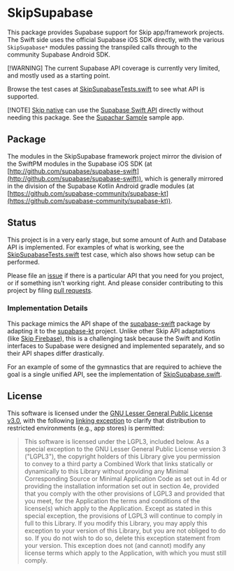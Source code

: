 # SkipSupabase

This package provides Supabase support for Skip app/framework projects.
The Swift side uses the official Supabase iOS SDK directly,
with the various `SkipSupabase*` modules passing the transpiled calls
through to the community Supabase Android SDK.

[!WARNING]
The current Supabase API coverage is currently very limited, and mostly used as a starting point.

Browse the test cases at
[SkipSupabaseTests.swift](https://github.com/skiptools/skip-supabase/blob/main/Tests/SkipSupabaseTests/SkipSupabaseTests.swift)
to see what API is supported.

[!NOTE]
[Skip native](https://skip.tools/docs/modes/) can use the [Supabase Swift API](https://supabase.com/docs/reference/swift) directly without needing this package. See the [Supachar Sample](https://github.com/skiptools/skipapp-supachat/) sample app.

## Package

The modules in the SkipSupabase framework project mirror the division of the SwiftPM
modules in the Supabase iOS SDK (at [http://github.com/supabase/supabase-swift](http://github.com/supabase/supabase-swift)),
which is generally mirrored in the division of the Supabase Kotlin Android gradle modules (at [https://github.com/supabase-community/supabase-kt](https://github.com/supabase-community/supabase-kt)).

## Status

This project is in a very early stage, but some amount of Auth and Database API is implemented.
For examples of what is working, see the [SkipSupabaseTests.swift](https://github.com/skiptools/skip-supabase/blob/main/Tests/SkipSupabaseTests/SkipSupabaseTests.swift)
test case, which also shows how setup can be performed.

Please file an [issue](https://github.com/skiptools/skip-supabase/issues)
if there is a particular API that you need for you project, or if something isn't working right.
And please consider contributing to this project by filing
[pull requests](https://github.com/skiptools/skip-supabase/pulls).

### Implementation Details

This package mimics the API shape of the
[supabase-swift](http://github.com/supabase/supabase-swift)
package by adapting it to the
[supabase-kt](https://github.com/supabase-community/supabase-kt)
project. Unlike other Skip API adaptations (like [Skip Firebase](https://github.com/skiptools/skip-firebase)),
this is a challenging task because the Swift and Kotlin interfaces to Supabase
were designed and implemented separately, and so their API shapes differ drastically.

For an example of some of the gymnastics that are required to achieve the goal is a single unified API,
see the implementation of
[SkipSupabase.swift](https://github.com/skiptools/skip-supabase/blob/main/Sources/SkipSupabase/SkipSupabase.swift).


## License

This software is licensed under the
[GNU Lesser General Public License v3.0](https://spdx.org/licenses/LGPL-3.0-only.html),
with the following
[linking exception](https://spdx.org/licenses/LGPL-3.0-linking-exception.html)
to clarify that distribution to restricted environments (e.g., app stores)
is permitted:

> This software is licensed under the LGPL3, included below.
> As a special exception to the GNU Lesser General Public License version 3
> ("LGPL3"), the copyright holders of this Library give you permission to
> convey to a third party a Combined Work that links statically or dynamically
> to this Library without providing any Minimal Corresponding Source or
> Minimal Application Code as set out in 4d or providing the installation
> information set out in section 4e, provided that you comply with the other
> provisions of LGPL3 and provided that you meet, for the Application the
> terms and conditions of the license(s) which apply to the Application.
> Except as stated in this special exception, the provisions of LGPL3 will
> continue to comply in full to this Library. If you modify this Library, you
> may apply this exception to your version of this Library, but you are not
> obliged to do so. If you do not wish to do so, delete this exception
> statement from your version. This exception does not (and cannot) modify any
> license terms which apply to the Application, with which you must still
> comply.

